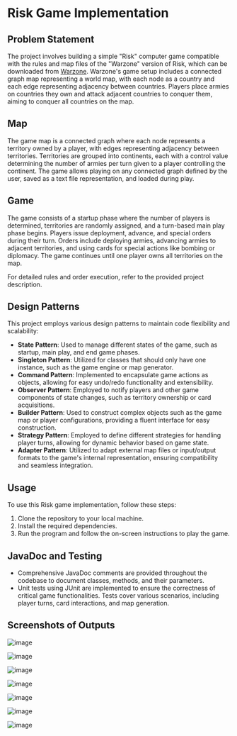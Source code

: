 # Risk Game Implementation


## Problem Statement

The project involves building a simple "Risk" computer game compatible with the rules and map files of the "Warzone" version of Risk, which can be downloaded from [Warzone](https://www.warzone.com/). Warzone's game setup includes a connected graph map representing a world map, with each node as a country and each edge representing adjacency between countries. Players place armies on countries they own and attack adjacent countries to conquer them, aiming to conquer all countries on the map.

## Map

The game map is a connected graph where each node represents a territory owned by a player, with edges representing adjacency between territories. Territories are grouped into continents, each with a control value determining the number of armies per turn given to a player controlling the continent. The game allows playing on any connected graph defined by the user, saved as a text file representation, and loaded during play.

## Game

The game consists of a startup phase where the number of players is determined, territories are randomly assigned, and a turn-based main play phase begins. Players issue deployment, advance, and special orders during their turn. Orders include deploying armies, advancing armies to adjacent territories, and using cards for special actions like bombing or diplomacy. The game continues until one player owns all territories on the map.

For detailed rules and order execution, refer to the provided project description.

## Design Patterns

This project employs various design patterns to maintain code flexibility and scalability:

- **State Pattern**: Used to manage different states of the game, such as startup, main play, and end game phases.
- **Singleton Pattern**: Utilized for classes that should only have one instance, such as the game engine or map generator.
- **Command Pattern**: Implemented to encapsulate game actions as objects, allowing for easy undo/redo functionality and extensibility.
- **Observer Pattern**: Employed to notify players and other game components of state changes, such as territory ownership or card acquisitions.
- **Builder Pattern**: Used to construct complex objects such as the game map or player configurations, providing a fluent interface for easy construction.
- **Strategy Pattern**: Employed to define different strategies for handling player turns, allowing for dynamic behavior based on game state.
- **Adapter Pattern**: Utilized to adapt external map files or input/output formats to the game's internal representation, ensuring compatibility and seamless integration.

## Usage

To use this Risk game implementation, follow these steps:

1. Clone the repository to your local machine.
2. Install the required dependencies.
3. Run the program and follow the on-screen instructions to play the game.



## JavaDoc and Testing

- Comprehensive JavaDoc comments are provided throughout the codebase to document classes, methods, and their parameters.
- Unit tests using JUnit are implemented to ensure the correctness of critical game functionalities. Tests cover various scenarios, including player turns, card interactions, and map generation.


## Screenshots of Outputs

![image](https://github.com/dhritisingh18/Warzone-Game/assets/56754119/2cd30235-07a4-4b5b-9d02-5949442f6e05)

![image](https://github.com/dhritisingh18/Warzone-Game/assets/56754119/42edf0a4-19bc-4b1f-8d7c-d4444d35fe5d)

![image](https://github.com/dhritisingh18/Warzone-Game/assets/56754119/2baf50fb-1b49-44ef-a9e8-618ce463d873)

![image](https://github.com/dhritisingh18/Warzone-Game/assets/56754119/b885873c-5975-4f37-9e7e-c62103166f09)

![image](https://github.com/dhritisingh18/Warzone-Game/assets/56754119/f9b64e03-c218-43f2-bd4a-1cd56e2c733b)

![image](https://github.com/dhritisingh18/Warzone-Game/assets/56754119/1cae9a76-f7d9-456b-b46f-5862a402794e)

![image](https://github.com/dhritisingh18/Warzone-Game/assets/56754119/1a61959c-f42c-4e54-bacc-5025da274699)






